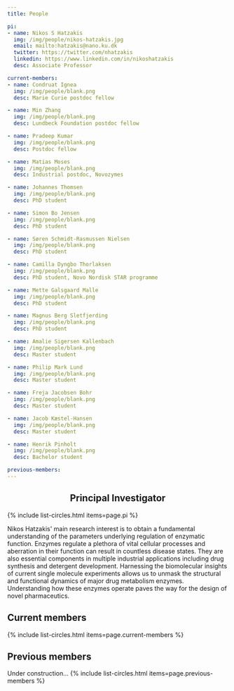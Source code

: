 ```yaml
---
title: People

pi:
- name: Nikos S Hatzakis
  img: /img/people/nikos-hatzakis.jpg
  email: mailto:hatzakis@nano.ku.dk
  twitter: https://twitter.com/nhatzakis
  linkedin: https://www.linkedin.com/in/nikoshatzakis
  desc: Associate Professor

current-members:
- name: Condruat Ignea
  img: /img/people/blank.png
  desc: Marie Curie postdoc fellow

- name: Min Zhang
  img: /img/people/blank.png
  desc: Lundbeck Foundation postdoc fellow

- name: Pradeep Kumar
  img: /img/people/blank.png
  desc: Postdoc fellow

- name: Matias Moses
  img: /img/people/blank.png
  desc: Industrial postdoc, Novozymes

- name: Johannes Thomsen
  img: /img/people/blank.png
  desc: PhD student

- name: Simon Bo Jensen
  img: /img/people/blank.png
  desc: PhD student

- name: Søren Schmidt-Rasmussen Nielsen
  img: /img/people/blank.png
  desc: PhD student

- name: Camilla Dyngbo Thorlaksen
  img: /img/people/blank.png
  desc: PhD student, Novo Nordisk STAR programme

- name: Mette Galsgaard Malle
  img: /img/people/blank.png
  desc: PhD student

- name: Magnus Berg Sletfjerding
  img: /img/people/blank.png
  desc: PhD student

- name: Amalie Sigersen Kallenbach
  img: /img/people/blank.png
  desc: Master student

- name: Philip Mark Lund
  img: /img/people/blank.png
  desc: Master student

- name: Freja Jacobsen Bohr
  img: /img/people/blank.png
  desc: Master student

- name: Jacob Kæstel-Hansen
  img: /img/people/blank.png
  desc: Master student

- name: Henrik Pinholt
  img: /img/people/blank.png
  desc: Bachelor student

previous-members:
---
```


<!--
add descriptions with desc:
-->
<h2 style="text-align:center;">Principal Investigator</h2>
{% include list-circles.html items=page.pi %}

Nikos Hatzakis' main research interest is to obtain a fundamental understanding of the parameters underlying regulation of enzymatic function. Enzymes regulate a plethora of vital cellular processes and aberration in their function can result in countless disease states. They are also essential components in multiple industrial applications including drug synthesis and detergent development. Harnessing the biomolecular insights of current single molecule experiments allows us to unmask the structural and functional dynamics of major drug metabolism enzymes. Understanding how these enzymes operate paves the way for the design of novel pharmaceutics.

## Current members
{% include list-circles.html items=page.current-members %}

## Previous members
Under construction...
{% include list-circles.html items=page.previous-members %}
